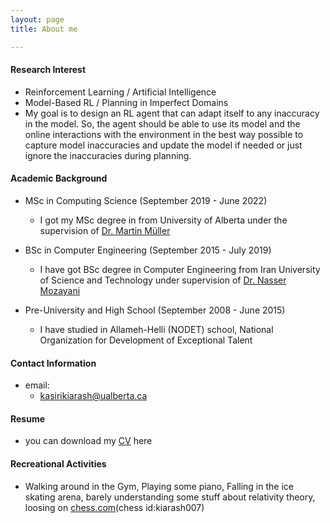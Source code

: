 ```yaml
---
layout: page
title: About me

---
```


#### Research Interest
* Reinforcement Learning / Artificial Intelligence
* Model-Based RL / Planning in Imperfect Domains
* My goal is to design an RL agent that can adapt itself to any inaccuracy in the model. So, the agent should be able to use its model and the online interactions with the environment in the best way possible to capture model inaccuracies and update the model if needed or just ignore the inaccuracies during planning.

#### Academic Background

* MSc in Computing Science (September 2019 - June 2022)
  - I got my MSc degree in from University of Alberta under the supervision of [Dr. Martin Müller](https://webdocs.cs.ualberta.ca/~mmueller/)
  
* BSc in Computer Engineering (September 2015 - July 2019) 
  - I have got BSc degree in Computer Engineering from Iran University of Science and Technology under supervision of [Dr. Nasser Mozayani](https://scholar.google.com/citations?user=LAAM5tEAAAAJ&hl=en)
  
* Pre-University and High School (September 2008 - June 2015)
  - I have studied in Allameh-Helli (NODET) school, National Organization for Development of Exceptional Talent

  
#### Contact Information

* email: 
  - <kasirikiarash@ualberta.ca>

#### Resume
* you can download my [CV](https://kiarashk76.github.io/docs/PlushCV.pdf) here


#### Recreational Activities
* Walking around in the Gym, Playing some piano, Falling in the ice skating arena, barely understanding some stuff about relativity theory, loosing on [chess.com](chess.com)(chess id:kiarash007)
